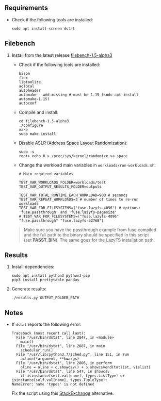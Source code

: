 
## Requirements

- Check if the following tools are installed:

    ```console
    sudo apt install screen dstat
    ```

## Filebench

1. Install from the latest release [filebench-1.5-alpha3](https://github.com/filebench/filebench/releases)

    - Check if the following tools are installed:

        ```console
        bison
        flex
        libtoolize
        aclocal
        autoheader
        automake --add-missing # must be 1.15 (sudo apt install automake-1.15)
        autoconf
        ```

    - Compile and install:

        ```console
        cd filebench-1.5-alpha3
        ./configure
        make
        sudo make install
        ```

    - Disable ASLR (Address Space Layout Randomization):

        ```console
        sudo -s
        root> echo 0 > /proc/sys/kernel/randomize_va_space
        ```

    - Change the workload main variables in `workloads/run-workloads.sh`:

        ```console
        # Main required variables

        TEST_VAR_WORKLOADS_FOLDER=workloads/test
        TEST_VAR_OUTPUT_RESULTS_FOLDER=outputs

        TEST_VAR_TOTAL_RUNTIME_EACH_WORKLOAD=900 # seconds
        TEST_VAR_REPEAT_WORKLOADS=3 # number of times to re-run workloads
        TEST_VAR_FOR_FILESYSTEMS=("fuse.lazyfs-4096") # options: 'fuse.passthrough' and 'fuse.lazyfs-pagesize'
        # TEST_VAR_FOR_FILESYSTEMS=("fuse.lazyfs-4096" "fuse.passthrough" "fuse.lazyfs-32768")
        ```

    > Make sure you have the passthrough example from fuse compiled and the full path to the binary should be specified in this script (set **PASST_BIN**). The same goes for the LazyFS installation path.

## Results

1. Install dependencies:

    ```console
    sudo apt install python3 python3-pip
    pip3 install prettytable pandas
    ```

2. Generate results:

    ```console
    ./results.py OUTPUT_FOLDER_PATH
    ```

## Notes


- If `dstat` reports the following error:

    ```
    Traceback (most recent call last):
      File "/usr/bin/dstat", line 2847, in <module>
        main()
      File "/usr/bin/dstat", line 2687, in main
        scheduler.run()
      File "/usr/lib/python3.7/sched.py", line 151, in run
        action(*argument, **kwargs)
      File "/usr/bin/dstat", line 2806, in perform
        oline = oline + o.showcsv() + o.showcsvend(totlist, vislist)
      File "/usr/bin/dstat", line 547, in showcsv
        if isinstance(self.val[name], types.ListType) or isinstance(self.val[name], types.TupleType):
    NameError: name 'types' is not defined
    ```

    Fix the script using this [StackExchange](https://serverfault.com/questions/996996/dstat-fails-to-start-trying-to-load-python3s-csv) alternative.
